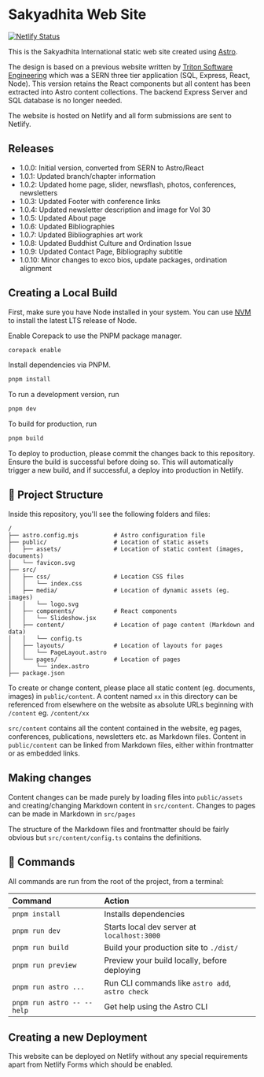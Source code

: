 # Sakyadhita Web Site

[![Netlify Status](https://api.netlify.com/api/v1/badges/33b02bdb-9658-4530-9b42-55a1957cb999/deploy-status)](https://app.netlify.com/sites/sakyadhita/deploys)

This is the Sakyadhita International static web site created using [Astro](https://astro.build).

The design is based on a previous website written by
[Triton Software Engineering](https://github.com/TritonSE/SI-Website-Revamp)
which was a SERN three tier application (SQL, Express, React, Node). This version
retains the React components but all content has been extracted into Astro
content collections. The backend Express Server and SQL database is no longer
needed.

The website is hosted on Netlify and all form submissions are sent to Netlify.

## Releases

* 1.0.0: Initial version, converted from SERN to Astro/React
* 1.0.1: Updated branch/chapter information
* 1.0.2: Updated home page, slider, newsflash, photos, conferences, newsletters
* 1.0.3: Updated Footer with conference links
* 1.0.4: Updated newsletter description and image for Vol 30
* 1.0.5: Updated About page
* 1.0.6: Updated Bibliographies
* 1.0.7: Updated Bibliographies art work
* 1.0.8: Updated Buddhist Culture and Ordination Issue
* 1.0.9: Updated Contact Page, Bibliography subtitle
* 1.0.10: Minor changes to exco bios, update packages, ordination alignment

## Creating a Local Build

First, make sure you have Node installed in your system. You can use
[NVM](https://nvm.sh) to install the latest LTS release of Node.

Enable Corepack to use the PNPM package manager.

```sh
corepack enable
```

Install dependencies via PNPM.

```sh
pnpm install
```

To run a development version, run

```sh
pnpm dev
```

To build for production, run

```sh
pnpm build
```

To deploy to production, please commit the changes back to this repository.
Ensure the build is successful before doing so. This will automatically trigger
a new build, and if successful, a deploy into production in Netlify.

## 🚀 Project Structure

Inside this repository, you'll see the following folders and files:

```text
/
├── astro.config.mjs          # Astro configuration file 
├── public/                   # Location of static assets
│   ├── assets/               # Location of static content (images, documents)
│   └── favicon.svg
├── src/
│   ├── css/                  # Location CSS files
│   │   └── index.css
│   ├── media/                # Location of dynamic assets (eg. images)
│   │   └── logo.svg
│   ├── components/           # React components
│   │   └── Slideshow.jsx
│   ├── content/              # Location of page content (Markdown and data)
│   │   └── config.ts
│   ├── layouts/              # Location of layouts for pages
│   │   └── PageLayout.astro
│   └── pages/                # Location of pages
│       └── index.astro
├── package.json
```

To create or change content, please place all static content (eg. documents,
images) in `public/content`. A content named `xx` in this directory can be
referenced from elsewhere on the website as absolute URLs beginning
with `/content` eg. `/content/xx`

`src/content` contains all the content contained in the website, eg pages,
conferences, publications, newsletters etc. as Markdown files. Content in
`public/content` can be linked from Markdown files, either within frontmatter or
as embedded links.

## Making changes

Content changes can be made purely by loading files into `public/assets` and
creating/changing Markdown content in `src/content`. Changes to pages can be
made in Markdown in `src/pages`

The structure of the Markdown files and frontmatter should be fairly obvious
but `src/content/config.ts` contains the definitions.

## 🧞 Commands

All commands are run from the root of the project, from a terminal:

| Command                   | Action                                           |
| :------------------------ | :----------------------------------------------- |
| `pnpm install`             | Installs dependencies                            |
| `pnpm run dev`             | Starts local dev server at `localhost:3000`      |
| `pnpm run build`           | Build your production site to `./dist/`          |
| `pnpm run preview`         | Preview your build locally, before deploying     |
| `pnpm run astro ...`       | Run CLI commands like `astro add`, `astro check` |
| `pnpm run astro -- --help` | Get help using the Astro CLI                     |

## Creating a new Deployment

This website can be deployed on Netlify without any special requirements apart
from Netlify Forms which should be enabled.

